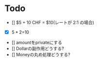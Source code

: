 # Todo

* [] $5 + 10 CHF = $10(レートが 2:1 の場合)
* [x] $5*2=$10
* [] amountをprivateにする
* [] Dollarの副作用どうする?
* [] Moneyの丸め処理どうする?
